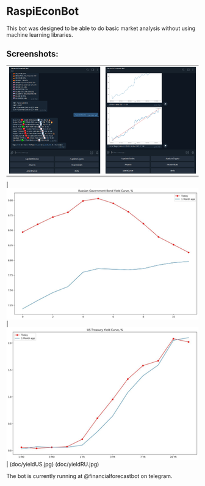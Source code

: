 # RaspiEconBot

This bot was designed to be able to do basic market analysis without using machine learning libraries. 

## Screenshots:

| | | 
|:-------------------------:|:-------------------------:|
|![](doc/bot1.png)|![](doc/bot2.png)|

|![](doc/yieldUS.jpg)|![](doc/yieldRU.jpg)|
(doc/yieldUS.jpg)
(doc/yieldRU.jpg)

The bot is currently running at @financialforecastbot on telegram. 
